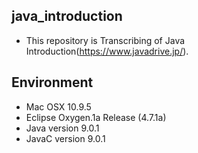 ## java_introduction
- This repository is Transcribing of Java Introduction(https://www.javadrive.jp/).

## Environment
- Mac OSX 10.9.5
- Eclipse Oxygen.1a Release (4.7.1a)
- Java version 9.0.1
- JavaC version 9.0.1 

